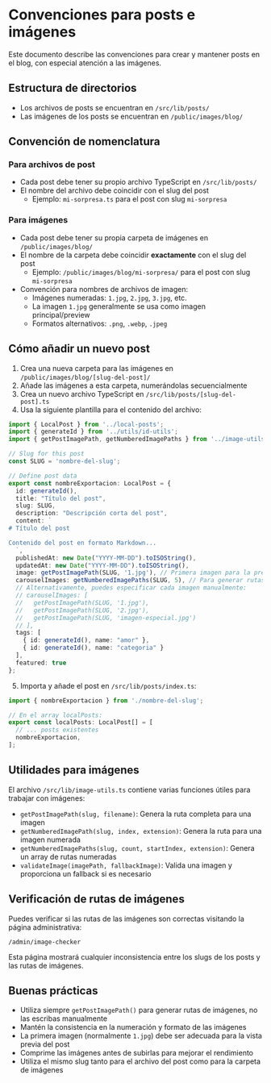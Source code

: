 # Convenciones para posts e imágenes

Este documento describe las convenciones para crear y mantener posts en el blog, con especial atención a las imágenes.

## Estructura de directorios

- Los archivos de posts se encuentran en `/src/lib/posts/`
- Las imágenes de los posts se encuentran en `/public/images/blog/`

## Convención de nomenclatura

### Para archivos de post

- Cada post debe tener su propio archivo TypeScript en `/src/lib/posts/`
- El nombre del archivo debe coincidir con el slug del post
  - Ejemplo: `mi-sorpresa.ts` para el post con slug `mi-sorpresa`

### Para imágenes

- Cada post debe tener su propia carpeta de imágenes en `/public/images/blog/`
- El nombre de la carpeta debe coincidir **exactamente** con el slug del post
  - Ejemplo: `/public/images/blog/mi-sorpresa/` para el post con slug `mi-sorpresa`
- Convención para nombres de archivos de imagen:
  - Imágenes numeradas: `1.jpg`, `2.jpg`, `3.jpg`, etc.
  - La imagen `1.jpg` generalmente se usa como imagen principal/preview
  - Formatos alternativos: `.png`, `.webp`, `.jpeg`

## Cómo añadir un nuevo post

1. Crea una nueva carpeta para las imágenes en `/public/images/blog/[slug-del-post]/`
2. Añade las imágenes a esta carpeta, numerándolas secuencialmente
3. Crea un nuevo archivo TypeScript en `/src/lib/posts/[slug-del-post].ts`
4. Usa la siguiente plantilla para el contenido del archivo:

```typescript
import { LocalPost } from '../local-posts';
import { generateId } from '../utils/id-utils';
import { getPostImagePath, getNumberedImagePaths } from '../image-utils';

// Slug for this post
const SLUG = 'nombre-del-slug';

// Define post data
export const nombreExportacion: LocalPost = {
  id: generateId(),
  title: "Título del post",
  slug: SLUG,
  description: "Descripción corta del post",
  content: `
# Título del post

Contenido del post en formato Markdown...
  `,
  publishedAt: new Date("YYYY-MM-DD").toISOString(),
  updatedAt: new Date("YYYY-MM-DD").toISOString(),
  image: getPostImagePath(SLUG, '1.jpg'), // Primera imagen para la preview
  carouselImages: getNumberedImagePaths(SLUG, 5), // Para generar rutas [1.jpg, 2.jpg, 3.jpg, 4.jpg, 5.jpg]
  // Alternativamente, puedes especificar cada imagen manualmente:
  // carouselImages: [
  //   getPostImagePath(SLUG, '1.jpg'),
  //   getPostImagePath(SLUG, '2.jpg'),
  //   getPostImagePath(SLUG, 'imagen-especial.jpg')
  // ],
  tags: [
    { id: generateId(), name: "amor" },
    { id: generateId(), name: "categoria" }
  ],
  featured: true
};
```

5. Importa y añade el post en `/src/lib/posts/index.ts`:

```typescript
import { nombreExportacion } from './nombre-del-slug';

// En el array localPosts:
export const localPosts: LocalPost[] = [
  // ... posts existentes
  nombreExportacion,
];
```

## Utilidades para imágenes

El archivo `/src/lib/image-utils.ts` contiene varias funciones útiles para trabajar con imágenes:

- `getPostImagePath(slug, filename)`: Genera la ruta completa para una imagen
- `getNumberedImagePath(slug, index, extension)`: Genera la ruta para una imagen numerada
- `getNumberedImagePaths(slug, count, startIndex, extension)`: Genera un array de rutas numeradas
- `validateImage(imagePath, fallbackImage)`: Valida una imagen y proporciona un fallback si es necesario

## Verificación de rutas de imágenes

Puedes verificar si las rutas de las imágenes son correctas visitando la página administrativa:

`/admin/image-checker`

Esta página mostrará cualquier inconsistencia entre los slugs de los posts y las rutas de imágenes.

## Buenas prácticas

- Utiliza siempre `getPostImagePath()` para generar rutas de imágenes, no las escribas manualmente
- Mantén la consistencia en la numeración y formato de las imágenes
- La primera imagen (normalmente `1.jpg`) debe ser adecuada para la vista previa del post
- Comprime las imágenes antes de subirlas para mejorar el rendimiento
- Utiliza el mismo slug tanto para el archivo del post como para la carpeta de imágenes 